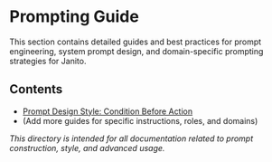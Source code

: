 # Prompting Guide

This section contains detailed guides and best practices for prompt engineering, system prompt design, and domain-specific prompting strategies for Janito.

## Contents
- [Prompt Design Style: Condition Before Action](../../concepts/prompt-design-style.md)
- (Add more guides for specific instructions, roles, and domains)

_This directory is intended for all documentation related to prompt construction, style, and advanced usage._
